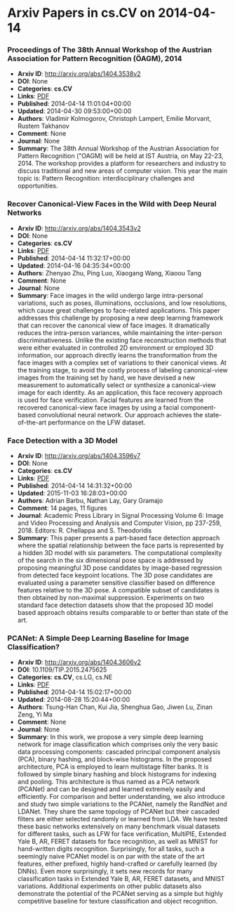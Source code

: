 # Arxiv Papers in cs.CV on 2014-04-14
### Proceedings of The 38th Annual Workshop of the Austrian Association for Pattern Recognition (ÖAGM), 2014
- **Arxiv ID**: http://arxiv.org/abs/1404.3538v2
- **DOI**: None
- **Categories**: **cs.CV**
- **Links**: [PDF](http://arxiv.org/pdf/1404.3538v2)
- **Published**: 2014-04-14 11:01:04+00:00
- **Updated**: 2014-04-30 09:53:00+00:00
- **Authors**: Vladimir Kolmogorov, Christoph Lampert, Emilie Morvant, Rustem Takhanov
- **Comment**: None
- **Journal**: None
- **Summary**: The 38th Annual Workshop of the Austrian Association for Pattern Recognition (\"OAGM) will be held at IST Austria, on May 22-23, 2014. The workshop provides a platform for researchers and industry to discuss traditional and new areas of computer vision. This year the main topic is: Pattern Recognition: interdisciplinary challenges and opportunities.



### Recover Canonical-View Faces in the Wild with Deep Neural Networks
- **Arxiv ID**: http://arxiv.org/abs/1404.3543v2
- **DOI**: None
- **Categories**: **cs.CV**
- **Links**: [PDF](http://arxiv.org/pdf/1404.3543v2)
- **Published**: 2014-04-14 11:32:17+00:00
- **Updated**: 2014-04-16 04:35:34+00:00
- **Authors**: Zhenyao Zhu, Ping Luo, Xiaogang Wang, Xiaoou Tang
- **Comment**: None
- **Journal**: None
- **Summary**: Face images in the wild undergo large intra-personal variations, such as poses, illuminations, occlusions, and low resolutions, which cause great challenges to face-related applications. This paper addresses this challenge by proposing a new deep learning framework that can recover the canonical view of face images. It dramatically reduces the intra-person variances, while maintaining the inter-person discriminativeness. Unlike the existing face reconstruction methods that were either evaluated in controlled 2D environment or employed 3D information, our approach directly learns the transformation from the face images with a complex set of variations to their canonical views. At the training stage, to avoid the costly process of labeling canonical-view images from the training set by hand, we have devised a new measurement to automatically select or synthesize a canonical-view image for each identity. As an application, this face recovery approach is used for face verification. Facial features are learned from the recovered canonical-view face images by using a facial component-based convolutional neural network. Our approach achieves the state-of-the-art performance on the LFW dataset.



### Face Detection with a 3D Model
- **Arxiv ID**: http://arxiv.org/abs/1404.3596v7
- **DOI**: None
- **Categories**: **cs.CV**
- **Links**: [PDF](http://arxiv.org/pdf/1404.3596v7)
- **Published**: 2014-04-14 14:31:32+00:00
- **Updated**: 2015-11-03 16:28:03+00:00
- **Authors**: Adrian Barbu, Nathan Lay, Gary Gramajo
- **Comment**: 14 pages, 11 figures
- **Journal**: Academic Press Library in Signal Processing Volume 6: Image and
  Video Processing and Analysis and Computer Vision, pp 237-259, 2018. Editors:
  R. Chellappa and S. Theodoridis
- **Summary**: This paper presents a part-based face detection approach where the spatial relationship between the face parts is represented by a hidden 3D model with six parameters. The computational complexity of the search in the six dimensional pose space is addressed by proposing meaningful 3D pose candidates by image-based regression from detected face keypoint locations. The 3D pose candidates are evaluated using a parameter sensitive classifier based on difference features relative to the 3D pose. A compatible subset of candidates is then obtained by non-maximal suppression. Experiments on two standard face detection datasets show that the proposed 3D model based approach obtains results comparable to or better than state of the art.



### PCANet: A Simple Deep Learning Baseline for Image Classification?
- **Arxiv ID**: http://arxiv.org/abs/1404.3606v2
- **DOI**: 10.1109/TIP.2015.2475625
- **Categories**: **cs.CV**, cs.LG, cs.NE
- **Links**: [PDF](http://arxiv.org/pdf/1404.3606v2)
- **Published**: 2014-04-14 15:02:17+00:00
- **Updated**: 2014-08-28 15:20:44+00:00
- **Authors**: Tsung-Han Chan, Kui Jia, Shenghua Gao, Jiwen Lu, Zinan Zeng, Yi Ma
- **Comment**: None
- **Journal**: None
- **Summary**: In this work, we propose a very simple deep learning network for image classification which comprises only the very basic data processing components: cascaded principal component analysis (PCA), binary hashing, and block-wise histograms. In the proposed architecture, PCA is employed to learn multistage filter banks. It is followed by simple binary hashing and block histograms for indexing and pooling. This architecture is thus named as a PCA network (PCANet) and can be designed and learned extremely easily and efficiently. For comparison and better understanding, we also introduce and study two simple variations to the PCANet, namely the RandNet and LDANet. They share the same topology of PCANet but their cascaded filters are either selected randomly or learned from LDA. We have tested these basic networks extensively on many benchmark visual datasets for different tasks, such as LFW for face verification, MultiPIE, Extended Yale B, AR, FERET datasets for face recognition, as well as MNIST for hand-written digits recognition. Surprisingly, for all tasks, such a seemingly naive PCANet model is on par with the state of the art features, either prefixed, highly hand-crafted or carefully learned (by DNNs). Even more surprisingly, it sets new records for many classification tasks in Extended Yale B, AR, FERET datasets, and MNIST variations. Additional experiments on other public datasets also demonstrate the potential of the PCANet serving as a simple but highly competitive baseline for texture classification and object recognition.



